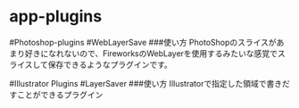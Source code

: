 app-plugins
=================

#Photoshop-plugins
#WebLayerSave
###使い方
PhotoShopのスライスがあまり好きになれないので、FireworksのWebLayerを使用するみたいな感覚でスライスして保存できるようなプラグインです。


#Illustrator Plugins
#LayerSaver
###使い方
Illustratorで指定した領域で書きだすことができるプラグイン
